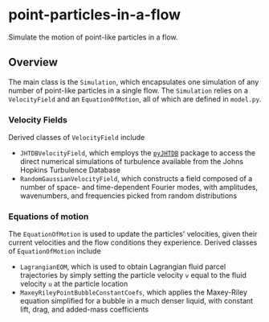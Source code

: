 # point-particles-in-a-flow

Simulate the motion of point-like particles in a flow.

## Overview

The main class is the `Simulation`, which encapsulates one simulation of any number of point-like particles in a single flow. The `Simulation` relies on a `VelocityField` and an `EquationOfMotion`, all of which are defined in `model.py`.

### Velocity Fields
Derived classes of `VelocityField` include
* `JHTDBVelocityField`, which employs the [`pyJHTDB`](https://github.com/idies/pyJHTDB) package to access the direct numerical simulations of turbulence available from the Johns Hopkins Turbulence Database
* `RandomGaussianVelocityField`, which constructs a field composed of a number of space- and time-dependent Fourier modes, with amplitudes, wavenumbers, and frequencies picked from random distributions


### Equations of motion
The `EquationOfMotion` is used to update the particles' velocities, given their current velocities and the flow conditions they experience. Derived classes of `EquationOfMotion` include
* `LagrangianEOM`, which is used to obtain Lagrangian fluid parcel trajectories by simply setting the particle velocity `v` equal to the fluid velocity `u` at the particle location
* `MaxeyRileyPointBubbleConstantCoefs`, which applies the Maxey-Riley equation simplified for a bubble in a much denser liquid, with constant lift, drag, and added-mass coefficients
